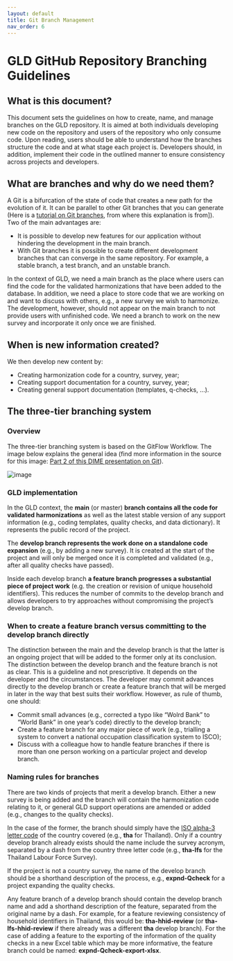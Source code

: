 ```yaml
---
layout: default
title: Git Branch Management
nav_order: 6
---
```


# GLD GitHub Repository Branching Guidelines

## What is this document?

This document sets the guidelines on how to create, name, and manage branches on the GLD repository. It is aimed at both individuals developing new code on the repository and users of the repository who only consume code. Upon reading, users should be able to understand how the branches structure the code and at what stage each project is. Developers should, in addition, implement their code in the outlined manner to ensure consistency across projects and developers.

## What are branches and why do we need them?

A Git is a bifurcation of the state of code that creates a new path for the evolution of it. It can be parallel to other Git branches that you can generate (Here is a [tutorial on Git branches]( https://www.hostinger.com/tutorials/how-to-use-git-branches/), from where this explanation is from]). Two of the main advantages are:

- It is possible to develop new features for our application without hindering the development in the main branch.
- With Git branches it is possible to create different development branches that can converge in the same repository. For example, a stable branch, a test branch, and an unstable branch.

In the context of GLD, we need a main branch as the place where users can find the code for the validated harmonizations that have been added to the database. In addition, we need a place to store code that we are working on and want to discuss with others, e.g., a new survey we wish to harmonize. The development, however, should not appear on the main branch to not provide users with unfinished code. We need a branch to work on the new survey and incorporate it only once we are finished. 

## When is new information created?

We then develop new content by:

- Creating harmonization code for a country, survey, year;
- Creating support documentation for a country, survey, year;
- Creating general support documentation (templates, q-checks, …).

## The three-tier branching system

### Overview

The three-tier branching system is based on the GitFlow Workflow. The image below explains the general idea (find more information in the source for this image: [Part 2 of this DIME presentation on Git]( https://github.com/worldbank/DIME-Resources/blob/master/git-3-flow.pdf)).

![image]({{site.baseurl}}/assets/images/gitflow_dime_image.png)

### GLD implementation

In the GLD context, the **main** (or master) **branch contains all the code for validated harmonizations** as well as the latest stable version of any support information (e.g., coding templates, quality checks, and data dictionary). It represents the public record of the project.

The **develop branch represents the work done on a standalone code expansion** (e.g., by adding a new survey). It is created at the start of the project and will only be merged once it is completed and validated (e.g., after all quality checks have passed).

Inside each develop branch **a feature branch progresses a substantial piece of project work** (e.g. the creation or revision of unique household identifiers). This reduces the number of commits to the develop branch and allows developers to try approaches without compromising the project’s develop branch.

### When to create a feature branch versus committing to the develop branch directly

The distinction between the main and the develop branch is that the latter is an ongoing project that will be added to the former only at its conclusion. The distinction between the develop branch and the feature branch is not as clear. This is a guideline and not prescriptive. It depends on the developer and the circumstances. The developer may commit advances directly to the develop branch or create a feature branch that will be merged in later in the way that best suits their workflow. However, as rule of thumb, one should:

- Commit small advances (e.g., corrected a typo like “Wolrd Bank” to “World Bank” in one year’s code) directly to the develop branch;
- Create a feature branch for any major piece of work (e.g., trialling a system to convert a national occupation classification system to ISCO);
- Discuss with a colleague how to handle feature branches if there is more than one person working on a particular project and develop branch.

### Naming rules for branches

There are two kinds of projects that merit a develop branch. Either a new survey is being added and the branch will contain the harmonization code relating to it, or general GLD support operations are amended or added (e.g., changes to the quality checks).

In the case of the former, the branch should simply have the [ISO alpha-3 letter code]( https://en.wikipedia.org/wiki/ISO_3166-1_alpha-3) of the country covered (e.g., **tha** for Thailand). Only if a country develop branch already exists should the name include the survey acronym, separated by a dash from the country three letter code (e.g., **tha-lfs** for the Thailand Labour Force Survey).

If the project is not a country survey, the name of the develop branch should be a shorthand description of the process, e.g., **expnd-Qcheck** for a project expanding the quality checks.

Any feature branch of a develop branch should contain the develop branch name and add a shorthand description of the feature, separated from the original name by a dash. For example, for a feature reviewing consistency of household identifiers in Thailand, this would be: **tha-hhid-review** (or **tha-lfs-hhid-review** if there already was a different **tha** develop branch). For the case of adding a feature to the exporting of the information of the quality checks in a new Excel table which may be more informative, the feature branch could be named: **expnd-Qcheck-export-xlsx**.
